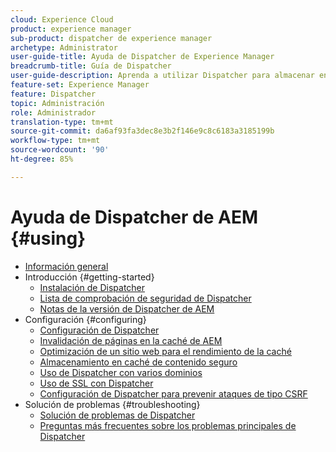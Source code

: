 ```yaml
---
cloud: Experience Cloud
product: experience manager
sub-product: dispatcher de experience manager
archetype: Administrator
user-guide-title: Ayuda de Dispatcher de Experience Manager
breadcrumb-title: Guía de Dispatcher
user-guide-description: Aprenda a utilizar Dispatcher para almacenar en caché, equilibrar la carga y mejorar la seguridad de su servidor de AEM.
feature-set: Experience Manager
feature: Dispatcher
topic: Administración
role: Administrador
translation-type: tm+mt
source-git-commit: da6af93fa3dec8e3b2f146e9c8c6183a3185199b
workflow-type: tm+mt
source-wordcount: '90'
ht-degree: 85%

---
```



# Ayuda de Dispatcher de AEM {#using}

+ [Información general](dispatcher.md)
+ Introducción {#getting-started}
   + [Instalación de Dispatcher](dispatcher-install.md)
   + [Lista de comprobación de seguridad de Dispatcher](security-checklist.md)
   + [Notas de la versión de Dispatcher de AEM](release-notes.md)
+ Configuración {#configuring}
   + [Configuración de Dispatcher](dispatcher-configuration.md)
   + [Invalidación de páginas en la caché de AEM](page-invalidate.md)
   + [Optimización de un sitio web para el rendimiento de la caché](https://helpx.adobe.com/experience-manager/6-4/sites/deploying/using/configuring-performance.html)
   + [Almacenamiento en caché de contenido seguro](permissions-cache.md)
   + [Uso de Dispatcher con varios dominios ](dispatcher-domains.md)
   + [Uso de SSL con Dispatcher](dispatcher-ssl.md)
   + [Configuración de Dispatcher para prevenir ataques de tipo CSRF](configuring-dispatcher-to-prevent-csrf.md)
+ Solución de problemas {#troubleshooting}
   + [Solución de problemas de Dispatcher](dispatcher-troubleshooting.md)
   + [Preguntas más frecuentes sobre los problemas principales de Dispatcher](dispatcher-faq.md)

